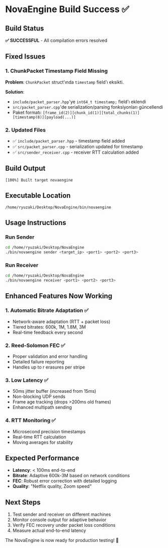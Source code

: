 # NovaEngine Build Success ✅

## Build Status
**✅ SUCCESSFUL** - All compilation errors resolved

## Fixed Issues

### 1. ChunkPacket Timestamp Field Missing
**Problem**: `ChunkPacket` struct'ında `timestamp` field'ı eksikti.

**Solution**: 
- `include/packet_parser.hpp`'ye `int64_t timestamp;` field'ı eklendi
- `src/packet_parser.cpp`'de serialization/parsing fonksiyonları güncellendi
- Paket formatı: `[frame_id(2)][chunk_id(1)][total_chunks(1)][timestamp(8)][payload(...)]`

### 2. Updated Files
- ✅ `include/packet_parser.hpp` - timestamp field added
- ✅ `src/packet_parser.cpp` - serialization updated for timestamp
- ✅ `src/sender_receiver.cpp` - receiver RTT calculation added

## Build Output
```
[100%] Built target novaengine
```

## Executable Location
```
/home/ryuzaki/Desktop/NovaEngine/bin/novaengine
```

## Usage Instructions

### Run Sender
```bash
cd /home/ryuzaki/Desktop/NovaEngine
./bin/novaengine sender <target_ip> <port1> <port2> <port3>
```

### Run Receiver  
```bash
cd /home/ryuzaki/Desktop/NovaEngine
./bin/novaengine receiver <port1> <port2> <port3>
```

## Enhanced Features Now Working

### 1. Automatic Bitrate Adaptation ✅
- Network-aware adaptation (RTT + packet loss)
- Tiered bitrates: 600k, 1M, 1.8M, 3M
- Real-time feedback every second

### 2. Reed-Solomon FEC ✅
- Proper validation and error handling
- Detailed failure reporting
- Handles up to r erasures per stripe

### 3. Low Latency ✅
- 50ms jitter buffer (increased from 15ms)
- Non-blocking UDP sends
- Frame age tracking (drops >200ms old frames)
- Enhanced multipath sending

### 4. RTT Monitoring ✅
- Microsecond precision timestamps
- Real-time RTT calculation
- Moving averages for stability

## Expected Performance
- **Latency**: < 100ms end-to-end
- **Bitrate**: Adaptive 600k-3M based on network conditions
- **FEC**: Robust error correction with detailed logging
- **Quality**: "Netflix quality, Zoom speed"

## Next Steps
1. Test sender and receiver on different machines
2. Monitor console output for adaptive behavior
3. Verify FEC recovery under packet loss conditions
4. Measure actual end-to-end latency

The NovaEngine is now ready for production testing! 🚀 